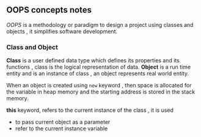 ## OOPS concepts notes

*OOPS* is a methodology or paradigm to design a project using classes and objects , it simplifies software development.

### Class and Object
**Class** is a user defined data type which defines its properties and its functions , class is the logical representation of data.
**Object** is a run time entity and is an instance of class , an object represents real world entity.

When an object is created using `new` keyword , then space is allocated for the variable in heap memory and the starting address is stored in the stack memory.

**this** keyword, refers to the current instance of the class , it is used 
- to pass current object as a parameter
- refer to the current instance variable


